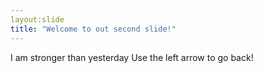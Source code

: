 ```yaml
--- 
layout:slide
title: "Welcome to out second slide!"
---
```

I am stronger than yesterday 
Use the left arrow to go back!
